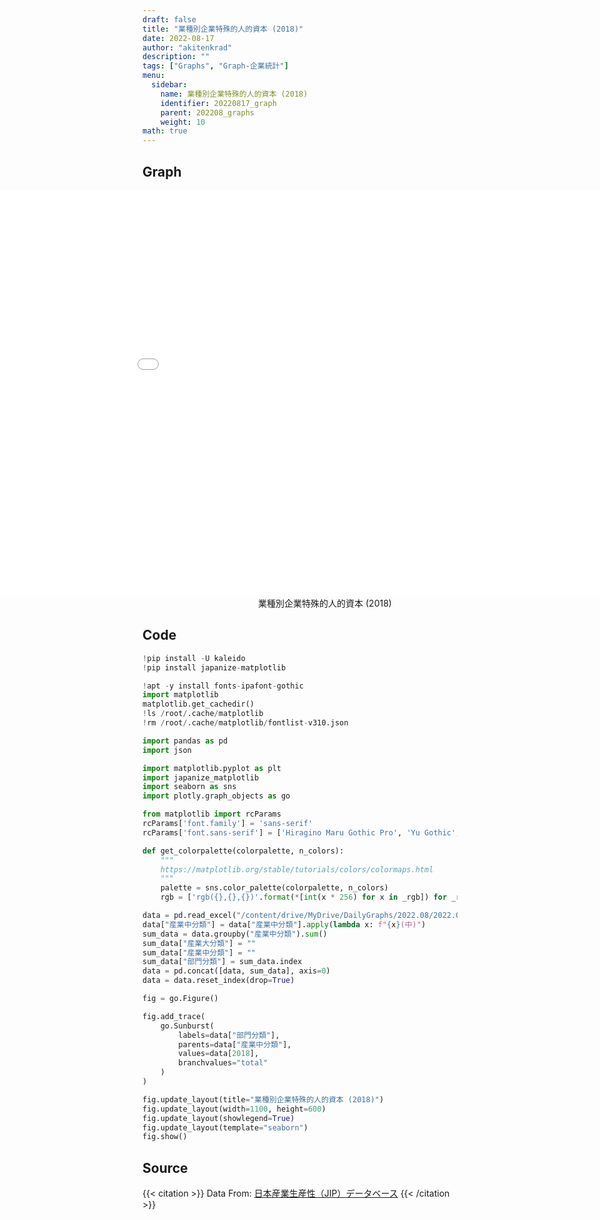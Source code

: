 ```yaml
---
draft: false
title: "業種別企業特殊的人的資本 (2018)"
date: 2022-08-17
author: "akitenkrad"
description: ""
tags: ["Graphs", "Graph-企業統計"]
menu:
  sidebar:
    name: 業種別企業特殊的人的資本 (2018)
    identifier: 20220817_graph
    parent: 202208_graphs
    weight: 10
math: true
---
```


## Graph
<figure style="width:100%; display:flex; justify-content:center; align-items:center; flex-direction:column;">
    <iframe src="out.html" width="1110pt" height="650pt" style="border:none"></iframe>
    <figcaption>業種別企業特殊的人的資本 (2018)</figcaption>
</figure>

## Code
```python
!pip install -U kaleido
!pip install japanize-matplotlib

!apt -y install fonts-ipafont-gothic
import matplotlib
matplotlib.get_cachedir()
!ls /root/.cache/matplotlib
!rm /root/.cache/matplotlib/fontlist-v310.json

import pandas as pd
import json

import matplotlib.pyplot as plt
import japanize_matplotlib 
import seaborn as sns
import plotly.graph_objects as go

from matplotlib import rcParams
rcParams['font.family'] = 'sans-serif'
rcParams['font.sans-serif'] = ['Hiragino Maru Gothic Pro', 'Yu Gothic', 'Meirio', 'Takao', 'IPAexGothic', 'IPAPGothic', 'VL PGothic', 'Noto Sans CJK JP']

def get_colorpalette(colorpalette, n_colors):
    """
    https://matplotlib.org/stable/tutorials/colors/colormaps.html
    """
    palette = sns.color_palette(colorpalette, n_colors)
    rgb = ['rgb({},{},{})'.format(*[int(x * 256) for x in _rgb]) for _rgb in palette]

data = pd.read_excel("/content/drive/MyDrive/DailyGraphs/2022.08/2022.08.17/jip2021_6.xlsx", sheet_name="名目_企業特殊的人的資本", header=0, index_col=0)
data["産業中分類"] = data["産業中分類"].apply(lambda x: f"{x}(中)")
sum_data = data.groupby("産業中分類").sum()
sum_data["産業大分類"] = ""
sum_data["産業中分類"] = ""
sum_data["部門分類"] = sum_data.index
data = pd.concat([data, sum_data], axis=0)
data = data.reset_index(drop=True)

fig = go.Figure()

fig.add_trace(
    go.Sunburst(
        labels=data["部門分類"],
        parents=data["産業中分類"],
        values=data[2018],
        branchvalues="total"
    )
)

fig.update_layout(title="業種別企業特殊的人的資本 (2018)")
fig.update_layout(width=1100, height=600)
fig.update_layout(showlegend=True)
fig.update_layout(template="seaborn")
fig.show()
```

## Source
{{< citation >}}
Data From: [日本産業生産性（JIP）データベース](https://www.rieti.go.jp/jp/database/JIP2021/index.html#04)
{{< /citation >}}
